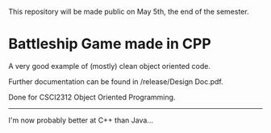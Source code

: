 This repository will be made public on May 5th, the end of the semester.

# Battleship Game made in CPP

A very good example of (mostly) clean object oriented code.

Further documentation can be found in /release/Design Doc.pdf.

Done for CSCI2312 Object Oriented Programming.

---

I'm now probably better at C++ than Java...

